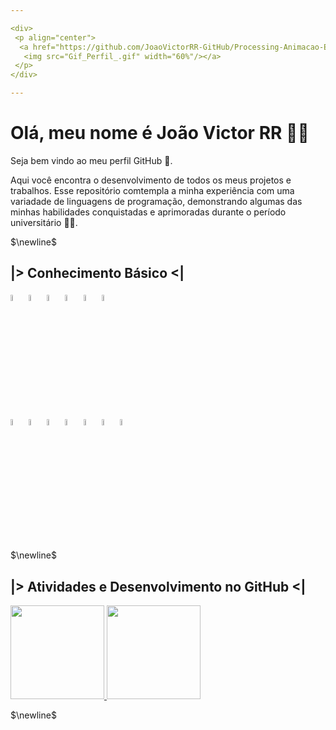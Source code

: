 ```yaml
---

<div>
 <p align="center">
  <a href="https://github.com/JoaoVictorRR-GitHub/Processing-Animacao-Espacial">
   <img src="Gif_Perfil_.gif" width="60%"/></a>
 </p>
</div>

---
```


<!-- cyan -->
<!-- Aquamarine -->
# Olá, meu nome é João Victor RR 🧙‍♂️
<p align="justify">
Seja bem vindo ao meu perfil GitHub 👋.

Aqui você encontra o desenvolvimento de todos os meus projetos e trabalhos. Esse repositório comtempla a minha experiência com uma variadade de linguagens de programação, demonstrando algumas das minhas habilidades conquistadas e aprimoradas durante o período universitário 👨‍🎓.
</p>

$\newline$

<!--
**JoaoVictorRR-GitHub/JoaoVictorRR-GitHub** is a ✨ _special_ ✨ repository because its `README.md` (this file) appears on your GitHub profile.

Here are some ideas to get you started:

- 🔭 I’m currently working on ...
- 🌱 I’m currently learning ...
- 👯 I’m looking to collaborate on ...
- 🤔 I’m looking for help with ...
- 💬 Ask me about ...
- 📫 How to reach me: ...
- 😄 Pronouns: ...
- ⚡ Fun fact: ...
-->

<!-- GoldenRod -->
## |> Conhecimento Básico <|
<div>
	<!-- MySql -->
	<a href="https://www.mysql.com/">
		<img src="https://cdn.jsdelivr.net/gh/devicons/devicon/icons/mysql/mysql-original-wordmark.svg" width="5%"/></a>
	<!-- Firebird -->
	<a href="https://firebirdsql.org/">
		<img src="https://firebirdsql.org/file/about/ds-firebird-logo.svg" width="5%"/></a>
	<!-- Unity -->
	<a href="https://unity.com/pt">
		<img src="https://cdn.jsdelivr.net/gh/devicons/devicon/icons/unity/unity-original.svg" width="5%" /></a>
	<!-- Git -->
	<a href="https://git-scm.com/">
		<img src="https://cdn.jsdelivr.net/gh/devicons/devicon/icons/git/git-original.svg" width="5%" /></a>
	<!-- Linux -->
	<a href="https://www.linux.org/">
		<img src="https://cdn.jsdelivr.net/gh/devicons/devicon/icons/linux/linux-original.svg" width="5%" /></a>          
	<!-- LaTeX -->
	<a href="https://www.latex-project.org/">
		<img src="https://cdn.jsdelivr.net/gh/devicons/devicon/icons/latex/latex-original.svg" width="5%"/></a>
</div>
<div>
	<!-- Java -->
	<a href="https://www.java.com/pt-BR/">
		<img src="https://cdn.jsdelivr.net/gh/devicons/devicon/icons/java/java-original-wordmark.svg" width="5%"/></a>
	<!-- Jupyter -->
	<a href="https://jupyter.org/">
		<img src="https://cdn.jsdelivr.net/gh/devicons/devicon/icons/jupyter/jupyter-original-wordmark.svg" width="5%"/></a>
	<!-- Python -->
	<a href="https://www.python.org/">
		<img src="https://cdn.jsdelivr.net/gh/devicons/devicon/icons/python/python-original.svg" width="5%"/></a>
	<!-- Linguagem C -->
	<a href="#">
		<img src="https://cdn.jsdelivr.net/gh/devicons/devicon/icons/c/c-original.svg" width="5%"/></a>
	<!-- Linguagem C++ -->
	<a href="#">
		<img src="https://cdn.jsdelivr.net/gh/devicons/devicon/icons/cplusplus/cplusplus-original.svg" width="5%"/></a>
	<!-- Lazarus -->
	<a href="https://www.lazarus-ide.org/">
		<img src="https://wiki.freepascal.org/images/f/fd/Lazarus-icons-lpr-proposal-bpsoftware.png" width="5%"/></a>
	<!-- Processing -->
	<a href="https://processing.org/" target="_blank">
		<img src="https://cdn.jsdelivr.net/gh/devicons/devicon/icons/processing/processing-original.svg" width="5%"/></a>
</div>

$\newline$

<!-- Magenta -->
## |> Atividades e Desenvolvimento no GitHub <|

<div>
	<!-- https://github.com/anuraghazra/github-readme-stats -->
 <a href="https://github.com/JoaoVictorRR-GitHub">
		<img height="150em" src="https://github-readme-stats-sigma-five.vercel.app/api/top-langs/?username=JoaoVictorRR-GitHub&layout=compact&langs_count=7&theme=synthwave"/>
		<img height="150em" src="https://github-readme-stats-sigma-five.vercel.app/api?username=JoaoVictorRR-GitHub&show_icons=true&theme=gruvbox&include_all_commits=true&count_private=true"/></a>
</div>

$\newline$
